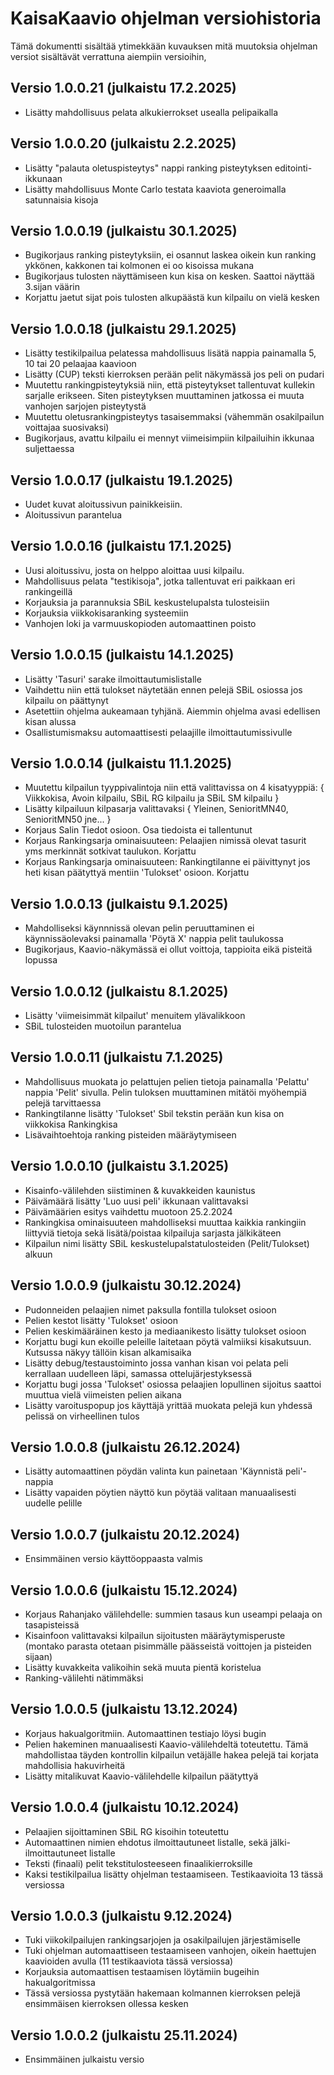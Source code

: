 # KaisaKaavio ohjelman versiohistoria

Tämä dokumentti sisältää ytimekkään kuvauksen mitä muutoksia ohjelman versiot sisältävät verrattuna aiempiin versioihin,

## Versio 1.0.0.21		(julkaistu 17.2.2025)

* Lisätty mahdollisuus pelata alkukierrokset usealla pelipaikalla

## Versio 1.0.0.20		(julkaistu 2.2.2025)

* Lisätty "palauta oletuspisteytys" nappi ranking pisteytyksen editointi-ikkunaan
* Lisätty mahdollisuus Monte Carlo testata kaaviota generoimalla satunnaisia kisoja

## Versio 1.0.0.19		(julkaistu 30.1.2025)

* Bugikorjaus ranking pisteytyksiin, ei osannut laskea oikein kun ranking ykkönen, kakkonen tai kolmonen ei oo kisoissa mukana
* Bugikorjaus tulosten näyttämiseen kun kisa on kesken. Saattoi näyttää 3.sijan väärin
* Korjattu jaetut sijat pois tulosten alkupäästä kun kilpailu on vielä kesken

## Versio 1.0.0.18		(julkaistu 29.1.2025)

* Lisätty testikilpailua pelatessa mahdollisuus lisätä nappia painamalla 5, 10 tai 20 pelaajaa kaavioon
* Lisätty (CUP) teksti kierroksen perään pelit näkymässä jos peli on pudari
* Muutettu rankingpisteytyksiä niin, että pisteytykset tallentuvat kullekin sarjalle erikseen. Siten pisteytyksen muuttaminen jatkossa ei muuta vanhojen sarjojen pisteytystä
* Muutettu oletusrankingpisteytys tasaisemmaksi (vähemmän osakilpailun voittajaa suosivaksi)
* Bugikorjaus, avattu kilpailu ei mennyt viimeisimpiin kilpailuihin ikkunaa suljettaessa

## Versio 1.0.0.17		(julkaistu 19.1.2025)

* Uudet kuvat aloitussivun painikkeisiin.
* Aloitussivun parantelua

## Versio 1.0.0.16		(julkaistu 17.1.2025)

* Uusi aloitussivu, josta on helppo aloittaa uusi kilpailu.
* Mahdollisuus pelata "testikisoja", jotka tallentuvat eri paikkaan eri rankingeillä
* Korjauksia ja parannuksia SBiL keskustelupalsta tulosteisiin
* Korjauksia viikkokisaranking systeemiin
* Vanhojen loki ja varmuuskopioden automaattinen poisto

## Versio 1.0.0.15		(julkaistu 14.1.2025)

* Lisätty 'Tasuri' sarake ilmoittautumislistalle
* Vaihdettu niin että tulokset näytetään ennen pelejä SBiL osiossa jos kilpailu on päättynyt
* Asetettiin ohjelma aukeamaan tyhjänä. Aiemmin ohjelma avasi edellisen kisan alussa
* Osallistumismaksu automaattisesti pelaajille ilmoittautumissivulle

## Versio 1.0.0.14		(julkaistu 11.1.2025)

* Muutettu kilpailun tyyppivalintoja niin että valittavissa on 4 kisatyyppiä: { Viikkokisa, Avoin kilpailu, SBiL RG kilpailu ja SBiL SM kilpailu }
* Lisätty kilpailuun kilpasarja valittavaksi { Yleinen, SenioritMN40, SenioritMN50 jne... }
* Korjaus Salin Tiedot osioon. Osa tiedoista ei tallentunut
* Korjaus Rankingsarja ominaisuuteen: Pelaajien nimissä olevat tasurit yms merkinnät sotkivat taulukon. Korjattu
* Korjaus Rankingsarja ominaisuuteen: Rankingtilanne ei päivittynyt jos heti kisan päätyttyä mentiin 'Tulokset' osioon. Korjattu

## Versio 1.0.0.13		(julkaistu 9.1.2025)

* Mahdolliseksi käynnnissä olevan pelin peruuttaminen ei käynnissäolevaksi painamalla 'Pöytä X' nappia pelit taulukossa
* Bugikorjaus, Kaavio-näkymässä ei ollut voittoja, tappioita eikä pisteitä lopussa

## Versio 1.0.0.12		(julkaistu 8.1.2025)

* Lisätty 'viimeisimmät kilpailut' menuitem ylävalikkoon
* SBiL tulosteiden muotoilun parantelua

## Versio 1.0.0.11		(julkaistu 7.1.2025)

* Mahdollisuus muokata jo pelattujen pelien tietoja painamalla 'Pelattu' nappia 'Pelit' sivulla. Pelin tuloksen muuttaminen mitätöi myöhempiä pelejä tarvittaessa
* Rankingtilanne lisätty 'Tulokset' Sbil tekstin perään kun kisa on viikkokisa Rankingkisa
* Lisävaihtoehtoja ranking pisteiden määräytymiseen

## Versio 1.0.0.10		(julkaistu 3.1.2025)

* Kisainfo-välilehden siistiminen & kuvakkeiden kaunistus
* Päivämäärä lisätty 'Luo uusi peli' ikkunaan valittavaksi
* Päivämäärien esitys vaihdettu muotoon 25.2.2024
* Rankingkisa ominaisuuteen mahdolliseksi muuttaa kaikkia rankingiin liittyviä tietoja sekä lisätä/poistaa kilpailuja sarjasta jälkikäteen
* Kilpailun nimi lisätty SBiL keskustelupalstatulosteiden (Pelit/Tulokset) alkuun

## Versio 1.0.0.9		(julkaistu 30.12.2024)

* Pudonneiden pelaajien nimet paksulla fontilla tulokset osioon
* Pelien kestot lisätty 'Tulokset' osioon
* Pelien keskimääräinen kesto ja mediaanikesto lisätty tulokset osioon
* Korjattu bugi kun ekoille peleille laitetaan pöytä valmiiksi kisakutsuun. Kutsussa näkyy tällöin kisan alkamisaika
* Lisätty debug/testaustoiminto jossa vanhan kisan voi pelata peli kerrallaan uudelleen läpi, samassa ottelujärjestyksessä
* Korjattu bugi jossa 'Tulokset' osiossa pelaajien lopullinen sijoitus saattoi muuttua vielä viimeisten pelien aikana
* Lisätty varoituspopup jos käyttäjä yrittää muokata pelejä kun yhdessä pelissä on virheellinen tulos

## Versio 1.0.0.8		(julkaistu 26.12.2024)

* Lisätty automaattinen pöydän valinta kun painetaan 'Käynnistä peli'-nappia
* Lisätty vapaiden pöytien näyttö kun pöytää valitaan manuaalisesti uudelle pelille

## Versio 1.0.0.7		(julkaistu 20.12.2024)

* Ensimmäinen versio käyttöoppaasta valmis

## Versio 1.0.0.6		(julkaistu 15.12.2024)

* Korjaus Rahanjako välilehdelle: summien tasaus kun useampi pelaaja on tasapisteissä
* Kisainfoon valittavaksi kilpailun sijoitusten määräytymisperuste (montako parasta otetaan pisimmälle päässeistä voittojen ja pisteiden sijaan)
* Lisätty kuvakkeita valikoihin sekä muuta pientä koristelua
* Ranking-välilehti nätimmäksi

## Versio 1.0.0.5		(julkaistu 13.12.2024)

* Korjaus hakualgoritmiin. Automaattinen testiajo löysi bugin
* Pelien hakeminen manuaalisesti Kaavio-välilehdeltä toteutettu. Tämä mahdollistaa täyden kontrollin kilpailun vetäjälle hakea pelejä tai korjata mahdollisia hakuvirheitä
* Lisätty mitalikuvat Kaavio-välilehdelle kilpailun päätyttyä

## Versio 1.0.0.4		(julkaistu 10.12.2024)

* Pelaajien sijoittaminen SBiL RG kisoihin toteutettu
* Automaattinen nimien ehdotus ilmoittautuneet listalle, sekä jälki-ilmoittautuneet listalle
* Teksti (finaali) pelit tekstitulosteeseen finaalikierroksille
* Kaksi testikilpailua lisätty ohjelman testaamiseen. Testikaavioita 13 tässä versiossa

## Versio 1.0.0.3		(julkaistu 9.12.2024)

* Tuki viikokilpailujen rankingsarjojen ja osakilpailujen järjestämiselle
* Tuki ohjelman automaattiseen testaamiseen vanhojen, oikein haettujen kaavioiden avulla (11 testikaaviota tässä versiossa)
* Korjauksia automaattisen testaamisen löytämiin bugeihin hakualgoritmissa 
* Tässä versiossa pystytään hakemaan kolmannen kierroksen pelejä ensimmäisen kierroksen ollessa kesken

## Versio 1.0.0.2		(julkaistu 25.11.2024)

* Ensimmäinen julkaistu versio
 

